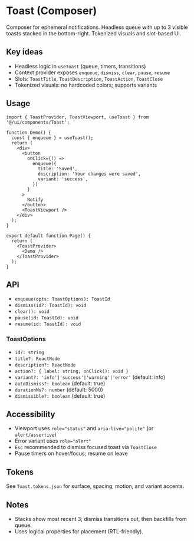 # Toast (Composer)

Composer for ephemeral notifications. Headless queue with up to 3 visible toasts stacked in the bottom-right. Tokenized visuals and slot-based UI.

## Key ideas

- Headless logic in `useToast` (queue, timers, transitions)
- Context provider exposes `enqueue`, `dismiss`, `clear`, `pause`, `resume`
- Slots: `ToastTitle`, `ToastDescription`, `ToastAction`, `ToastClose`
- Tokenized visuals: no hardcoded colors; supports variants

## Usage

```tsx
import { ToastProvider, ToastViewport, useToast } from '@/ui/components/Toast';

function Demo() {
  const { enqueue } = useToast();
  return (
    <div>
      <button
        onClick={() =>
          enqueue({
            title: 'Saved',
            description: 'Your changes were saved',
            variant: 'success',
          })
        }
      >
        Notify
      </button>
      <ToastViewport />
    </div>
  );
}

export default function Page() {
  return (
    <ToastProvider>
      <Demo />
    </ToastProvider>
  );
}
```

## API

- `enqueue(opts: ToastOptions): ToastId`
- `dismiss(id?: ToastId): void`
- `clear(): void`
- `pause(id: ToastId): void`
- `resume(id: ToastId): void`

### ToastOptions

- `id?: string`
- `title?: ReactNode`
- `description?: ReactNode`
- `action?: { label: string; onClick(): void }`
- `variant?: 'info'|'success'|'warning'|'error'` (default: info)
- `autoDismiss?: boolean` (default: true)
- `durationMs?: number` (default: 5000)
- `dismissible?: boolean` (default: true)

## Accessibility

- Viewport uses `role="status"` and `aria-live="polite"` (or `alert/assertive`)
- Error variant uses `role="alert"`
- `Esc` recommended to dismiss focused toast via `ToastClose`
- Pause timers on hover/focus; resume on leave

## Tokens

See `Toast.tokens.json` for surface, spacing, motion, and variant accents.

## Notes

- Stacks show most recent 3; dismiss transitions out, then backfills from queue.
- Uses logical properties for placement (RTL-friendly).
